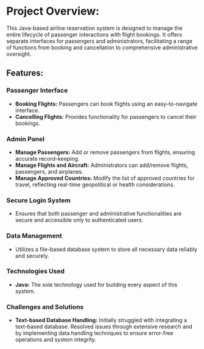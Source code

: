 # Project Overview:

This Java-based airline reservation system is designed to manage the entire lifecycle of passenger interactions with flight bookings. It offers separate interfaces for passengers and administrators, facilitating a range of functions from booking and cancellation to comprehensive administrative oversight.

## Features:

### Passenger Interface

- **Booking Flights:** Passengers can book flights using an easy-to-navigate interface.  
- **Cancelling Flights:** Provides functionality for passengers to cancel their bookings.

### Admin Panel
- **Manage Passengers:** Add or remove passengers from flights, ensuring accurate record-keeping.  
- **Manage Flights and Aircraft:** Administrators can add/remove flights, passengers, and airplanes.  
- **Manage Approved Countries:** Modify the list of approved countries for travel, reflecting real-time geopolitical or health considerations.

### Secure Login System
- Ensures that both passenger and administrative functionalities are secure and accessible only to authenticated users.

### Data Management
- Utilizes a file-based database system to store all necessary data reliably and securely.

### Technologies Used
- **Java:** The sole technology used for building every aspect of this system.

### Challenges and Solutions
- **Text-based Database Handling:** Initially struggled with integrating a text-based database. Resolved issues through extensive research and by implementing data handling techniques to ensure error-free operations and system integrity.
